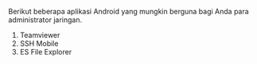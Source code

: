 Berikut beberapa aplikasi Android yang mungkin berguna bagi Anda para administrator jaringan.

1. Teamviewer
2. SSH Mobile
3. ES File Explorer
